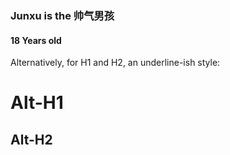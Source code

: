 ### Junxu is the 帅气男孩
#### 18 Years old

Alternatively, for H1 and H2, an underline-ish style:

Alt-H1
======

Alt-H2
------
